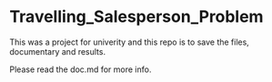 # Travelling_Salesperson_Problem

This was a project for univerity and this repo is to save the files, documentary and results.

Please read the doc.md for more info.
